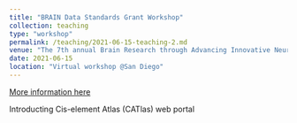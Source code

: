 ```yaml
---
title: "BRAIN Data Standards Grant Workshop"
collection: teaching
type: "workshop"
permalink: /teaching/2021-06-15-teaching-2.md
venue: "The 7th annual Brain Research through Advancing Innovative Neurotechnologies (BRAIN)® Initiative Investigators Meeting"
date: 2021-06-15
location: "Virtual workshop @San Diego"
---
```


[More information here](https://www.braininitiative.org/achievements/the-7th-annual-brain-initiative-investigators-meeting/)

Introducting Cis-element Atlas (CATlas) web portal
